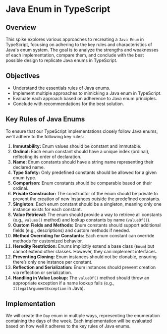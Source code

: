 # Java Enum in TypeScript

## Overview

This spike explores various approaches to recreating a `Java Enum` in TypeScript, 
focusing on adhering to the key rules and characteristics of Java's enum system. 
The goal is to analyze the strengths and weaknesses of each implementation, compare them, 
and conclude with the best possible design to replicate Java enums in TypeScript.

## Objectives

- Understand the essentials rules of Java enums.
- Implement multiple approaches to mimicking a Java enum in TypeScript.
- Evaluate each approach based on adherence to Java enum principles.
- Conclude with recommendations for the best solution.

## Key Rules of Java Enums

To ensure that our TypeScript implementations closely follow Java enums, 
we’ll adhere to the following key rules:

1. **Immutability:** Enum values should be constant and immutable. 
2. **Ordinal:** Each enum constant should have a unique index (ordinal), reflecting its order of declaration. 
3. **Name:** Enum constants should have a string name representing their declared name. 
4. **Type Safety:** Only predefined constants should be allowed for a given enum type. 
5. **Comparison:** Enum constants should be comparable based on their ordinal. 
6. **Private Constructor:** The constructor of the enum should be private to prevent the creation of new instances outside the predefined constants. 
7. **Singleton:** Each enum constant should be a singleton, meaning only one instance exists for each constant. 
8. **Value Retrieval:** The enum should provide a way to retrieve all constants (e.g., `values()` method) and lookup constants by name (`valueOf()`). 
9. **Custom Fields and Methods:** Enum constants should support additional fields (e.g., descriptions) and custom methods if needed. 
10. **Method Overriding for Constants:** Each enum constant can override methods for customized behavior. 
11. **Heredity Restriction:** Enums implicitly extend a base class (`Enum`) but cannot extend other classes. However, they can implement interfaces. 
12. **Preventing Cloning:** Enum instances should not be clonable, ensuring there’s only one instance per constant. 
13. **Reflection and Serialization:** Enum instances should prevent creation via reflection or serialization. 
14. **Handling in Value Lookup:** The `valueOf()` method should throw an appropriate exception if a name lookup fails (e.g., `IllegalArgumentException` in Java).

## Implementation

We will create the `Day` enum in multiple ways, representing the enumeration containing the days of the week. 
Each implementation will be evaluated based on how well it adheres to the key rules of Java enums.
